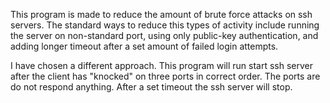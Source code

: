 
This program is made to reduce the amount of brute force attacks on ssh
servers. The standard ways to reduce this types of activity include running the
server on non-standard port, using only public-key authentication, and adding
longer timeout after a set amount of failed login attempts.

I have chosen a different approach. This program will run start ssh server
after the client has "knocked" on three ports in correct order. The ports are
do not respond anything. After a set timeout the ssh server will stop.

